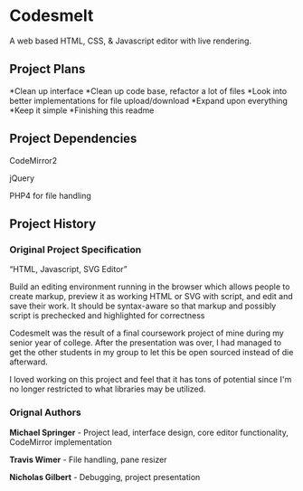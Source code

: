 Codesmelt
=========

A web based HTML, CSS, & Javascript editor with live rendering.

Project Plans
-------------
*Clean up interface
*Clean up code base, refactor a lot of files
*Look into better implementations for file upload/download
*Expand upon everything
*Keep it simple
*Finishing this readme

Project Dependencies
--------------------
CodeMirror2

jQuery

PHP4 for file handling

Project History
---------------
### Original Project Specification
“HTML, Javascript, SVG Editor”

Build an editing environment running in the browser which allows people to create markup, preview it as working HTML or SVG with script, and edit and save their work. It should be syntax-aware so that markup and possibly script is prechecked and highlighted for correctness 

Codesmelt was the result of a final coursework project of mine during my senior year of college. After the presentation was over, I had managed to get the other students in my group to let this be open sourced instead of die afterward. 

I loved working on this project and feel that it has tons of potential since I'm no longer restricted to what libraries may be utilized.

### Orignal Authors

**Michael Springer** - Project lead, interface design, core editor functionality, CodeMirror implementation

**Travis Wimer** - File handling, pane resizer

**Nicholas Gilbert** - Debugging, project presentation